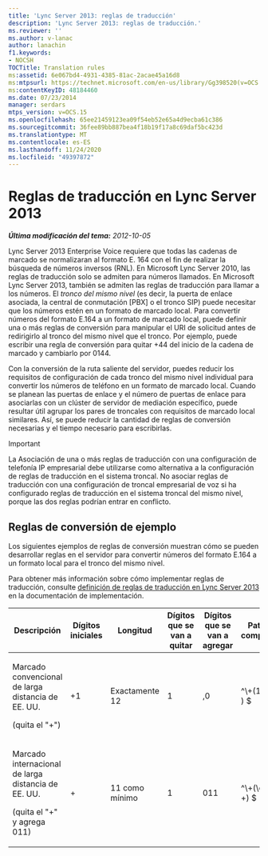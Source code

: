 ```yaml
---
title: 'Lync Server 2013: reglas de traducción'
description: 'Lync Server 2013: reglas de traducción.'
ms.reviewer: ''
ms.author: v-lanac
author: lanachin
f1.keywords:
- NOCSH
TOCTitle: Translation rules
ms:assetid: 6e067bd4-4931-4385-81ac-2acae45a16d8
ms:mtpsurl: https://technet.microsoft.com/en-us/library/Gg398520(v=OCS.15)
ms:contentKeyID: 48184460
ms.date: 07/23/2014
manager: serdars
mtps_version: v=OCS.15
ms.openlocfilehash: 65ee21459123ea09f54eb52e65a4d9ecba61c386
ms.sourcegitcommit: 36fee89bb887bea4f18b19f17a8c69daf5bc423d
ms.translationtype: MT
ms.contentlocale: es-ES
ms.lasthandoff: 11/24/2020
ms.locfileid: "49397872"
---
```

# <a name="translation-rules-in-lync-server-2013"></a>Reglas de traducción en Lync Server 2013

<div data-xmlns="http://www.w3.org/1999/xhtml">

<div class="topic" data-xmlns="http://www.w3.org/1999/xhtml" data-msxsl="urn:schemas-microsoft-com:xslt" data-cs="https://msdn.microsoft.com/">

<div data-asp="https://msdn2.microsoft.com/asp">



</div>

<div id="mainSection">

<div id="mainBody">

<span> </span>

_**Última modificación del tema:** 2012-10-05_

Lync Server 2013 Enterprise Voice requiere que todas las cadenas de marcado se normalizaran al formato E. 164 con el fin de realizar la búsqueda de números inversos (RNL). En Microsoft Lync Server 2010, las reglas de traducción solo se admiten para números llamados. En Microsoft Lync Server 2013, también se admiten las reglas de traducción para llamar a los números. El *tronco del mismo nivel* (es decir, la puerta de enlace asociada, la central de conmutación [PBX] o el tronco SIP) puede necesitar que los números estén en un formato de marcado local. Para convertir números del formato E.164 a un formato de marcado local, puede definir una o más reglas de conversión para manipular el URI de solicitud antes de redirigirlo al tronco del mismo nivel que el tronco. Por ejemplo, puede escribir una regla de conversión para quitar +44 del inicio de la cadena de marcado y cambiarlo por 0144.

Con la conversión de la ruta saliente del servidor, puedes reducir los requisitos de configuración de cada tronco del mismo nivel individual para convertir los números de teléfono en un formato de marcado local. Cuando se planean las puertas de enlace y el número de puertas de enlace para asociarlas con un clúster de servidor de mediación específico, puede resultar útil agrupar los pares de troncales con requisitos de marcado local similares. Así, se puede reducir la cantidad de reglas de conversión necesarias y el tiempo necesario para escribirlas.

<div>


> [!IMPORTANT]  
> La Asociación de una o más reglas de traducción con una configuración de telefonía IP empresarial debe utilizarse como alternativa a la configuración de reglas de traducción en el sistema troncal. No asociar reglas de traducción con una configuración de troncal empresarial de voz si ha configurado reglas de traducción en el sistema troncal del mismo nivel, porque las dos reglas podrían entrar en conflicto.



</div>

<div>

## <a name="example-translation-rules"></a>Reglas de conversión de ejemplo

Los siguientes ejemplos de reglas de conversión muestran cómo se pueden desarrollar reglas en el servidor para convertir números del formato E.164 a un formato local para el tronco del mismo nivel.

Para obtener más información sobre cómo implementar reglas de traducción, consulte [definición de reglas de traducción en Lync Server 2013](lync-server-2013-defining-translation-rules.md) en la documentación de implementación.


<table>
<colgroup>
<col style="width: 12%" />
<col style="width: 12%" />
<col style="width: 12%" />
<col style="width: 12%" />
<col style="width: 12%" />
<col style="width: 12%" />
<col style="width: 12%" />
<col style="width: 12%" />
</colgroup>
<thead>
<tr class="header">
<th>Descripción</th>
<th>Dígitos iniciales</th>
<th>Longitud</th>
<th>Dígitos que se van a quitar</th>
<th>Dígitos que se van a agregar</th>
<th>Patrón de comparación</th>
<th>Conversión</th>
<th>Ejemplo</th>
</tr>
</thead>
<tbody>
<tr class="odd">
<td><p>Marcado convencional de larga distancia de EE. UU.</p>
<p>(quita el "+")</p></td>
<td><p>+1</p></td>
<td><p>Exactamente 12</p></td>
<td><p>1</p></td>
<td><p>,0</p></td>
<td><p>^\+(1 \ d {10} ) $</p></td>
<td><p>$1</p></td>
<td><p>+14255551010 se convierte en 14255551010</p></td>
</tr>
<tr class="even">
<td><p>Marcado internacional de larga distancia de EE. UU.</p>
<p>(quita el "+" y agrega 011)</p></td>
<td><p>+</p></td>
<td><p>11 como mínimo</p></td>
<td><p>1</p></td>
<td><p>011</p></td>
<td><p>^\+(\d {9} \d +) $</p></td>
<td><p>011$1</p></td>
<td><p>+441235551010 se convierte en 011441235551010</p></td>
</tr>
</tbody>
</table>


</div>

</div>

<span> </span>

</div>

</div>

</div>

